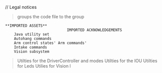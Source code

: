 // Legal notices



> groups the code file to the group
```
**IMPORTED ASSETS**
                            IMPORTED ACKNOWLEDGEMENTS
    Java utility set
    Autohang commands
    Arm control states' Arm commands'
    Intake commands
    Vision subsystem 
   ```
   
  > Utilties for the DriverController and modes
    Utilties for the IOU
    Utilties for Leds
    Utilies for Vision
    l